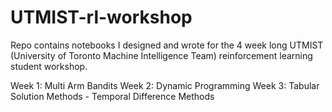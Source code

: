 # UTMIST-rl-workshop

Repo contains notebooks I designed and wrote for the 4 week long UTMIST (University of Toronto Machine Intelligence Team) reinforcement learning student workshop.

Week 1: Multi Arm Bandits
Week 2: Dynamic Programming 
Week 3: Tabular Solution Methods - Temporal Difference Methods
